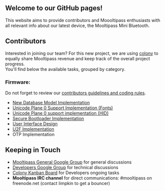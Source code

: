 ## [](#header-1)Welcome to our GitHub pages!
This website aims to provide contributors and Moooltipass enthusiasts with all relevant info about our latest device, the Mooltipass Mini Bluetooth. 


## [](#header-2)Contributors
Interested in joining our team? For this new project, we are using <a href="https://colony.io/">colony</a> to equally share Mooltipass revenue and keep track of the overall project progress.  
You'll find below the available tasks, grouped by category.
### [](#header-3)Firmware:
Do not forget to review our [contributors guidelines and coding rules](coding_rules).
* [New Database Model Implementation](task_db)
* [Unicode Plane 0 Support Implementation (Fonts)](task_unicode_font)
* [Unicode Plane 0 support implementation (HID)](task_unicode_hid)
* [Secure Bootloader Implementation](task_bootloader)
* [User Interface Design](task_ui_design)
* [U2F Implementation](task_u2f)
* OTP Implementation

## [](#header-2)Keeping in Touch
- <a href="https://groups.google.com/forum/#!forum/mooltipass">Mooltipass General Google Group</a> for general discussions
- <a href="https://groups.google.com/forum/#!forum/mooltipass-mini-ble-developpers">Developers Google Group</a> for technical discussions
- <a href="https://colony.io">Colony Kanban Board</a> for Developers ongoing tasks
- **Mooltipass IRC channel** for direct communications: #mooltipass on freenode.net (contact limpkin to get a bouncer)
